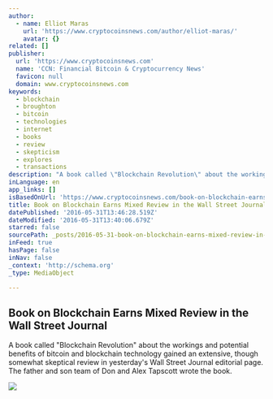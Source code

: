 ```yaml
---
author:
  - name: Elliot Maras
    url: 'https://www.cryptocoinsnews.com/author/elliot-maras/'
    avatar: {}
related: []
publisher:
  url: 'https://www.cryptocoinsnews.com'
  name: 'CCN: Financial Bitcoin & Cryptocurrency News'
  favicon: null
  domain: www.cryptocoinsnews.com
keywords:
  - blockchain
  - broughton
  - bitcoin
  - technologies
  - internet
  - books
  - review
  - skepticism
  - explores
  - transactions
description: "A book called \"Blockchain Revolution\" about the workings and potential benefits of bitcoin and blockchain technology gained an extensive, though somewhat skeptical review in yesterday's Wall Street Journal editorial page. The father and son team of Don and Alex Tapscott wrote the book."
inLanguage: en
app_links: []
isBasedOnUrl: 'https://www.cryptocoinsnews.com/book-on-blockchain-earns-mixed-review-in-the-wall-street-journal/'
title: Book on Blockchain Earns Mixed Review in the Wall Street Journal
datePublished: '2016-05-31T13:46:28.519Z'
dateModified: '2016-05-31T13:40:06.679Z'
starred: false
sourcePath: _posts/2016-05-31-book-on-blockchain-earns-mixed-review-in-the-wall-street-jou.md
inFeed: true
hasPage: false
inNav: false
_context: 'http://schema.org'
_type: MediaObject

---
```

<article style=""><h1>Book on Blockchain Earns Mixed Review in the Wall Street Journal</h1><p>A book called "Blockchain Revolution" about the workings and potential benefits of bitcoin and blockchain technology gained an extensive, though somewhat skeptical review in yesterday's Wall Street Journal editorial page. The father and son team of Don and Alex Tapscott wrote the book.</p><img src="https://www.cryptocoinsnews.com/wp-content/uploads/2016/05/Broken-silver-chain.jpg" /></article>